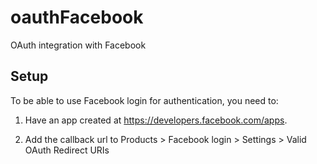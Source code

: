 # oauthFacebook

OAuth integration with Facebook

## Setup

To be able to use Facebook login for authentication, you need to:

1. Have an app created at <https://developers.facebook.com/apps>.

2. Add the callback url to Products > Facebook login > Settings > Valid OAuth Redirect URIs
